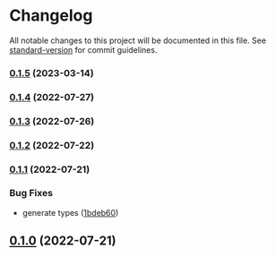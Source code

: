 # Changelog

All notable changes to this project will be documented in this file. See [standard-version](https://github.com/conventional-changelog/standard-version) for commit guidelines.

### [0.1.5](https://github.com/dreamnettech/monorepo/compare/ipfs-v0.1.4...ipfs-v0.1.5) (2023-03-14)

### [0.1.4](https://github.com/dreamnettech/monorepo/compare/ipfs-v0.1.3...ipfs-v0.1.4) (2022-07-27)

### [0.1.3](https://github.com/dreamnettech/monorepo/compare/ipfs-v0.1.2...ipfs-v0.1.3) (2022-07-26)

### [0.1.2](https://github.com/dreamnettech/monorepo/compare/ipfs-v0.1.1...ipfs-v0.1.2) (2022-07-22)

### [0.1.1](https://github.com/dreamnettech/monorepo/compare/ipfs-v0.1.0...ipfs-v0.1.1) (2022-07-21)


### Bug Fixes

* generate types ([1bdeb60](https://github.com/dreamnettech/monorepo/commit/1bdeb60e7c6b99a91e2e7a5a41274d3cf05c25ec))

## [0.1.0](https://github.com/dreamnettech/monorepo/compare/ipfs-v4.0.1...ipfs-v0.1.0) (2022-07-21)
